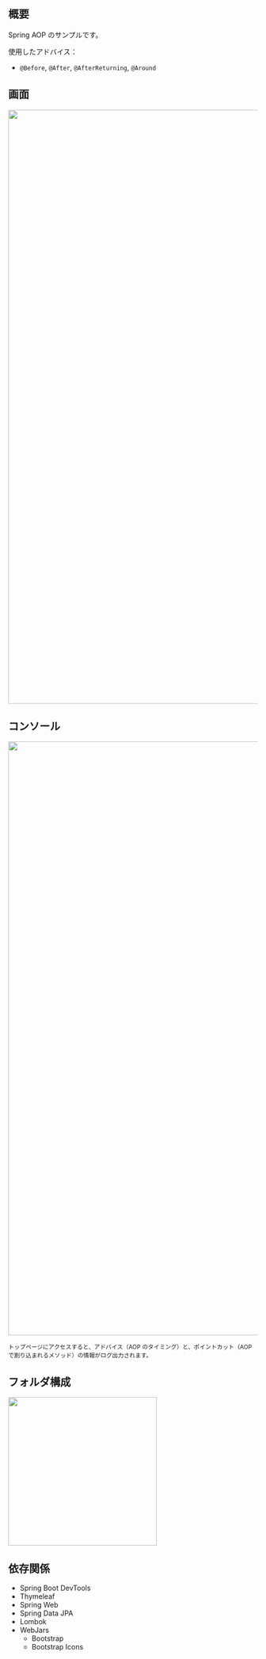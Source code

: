 ## 概要

Spring AOP のサンプルです。

使用したアドバイス：
* `@Before`, `@After`, `@AfterReturning`, `@Around`

## 画面

<img width="1200" src="https://user-images.githubusercontent.com/59589496/129371002-e054e0b7-c044-415e-b931-e858fb259138.png">  

## コンソール

<img width="1200" src="https://user-images.githubusercontent.com/59589496/129372282-80cf7ec2-af69-43d4-90d9-ab6eec132ea7.png">  

<small>トップページにアクセスすると、アドバイス（AOP のタイミング）と、ポイントカット（AOP で割り込まれるメソッド）の情報がログ出力されます。</small>

## フォルダ構成

<img width="300" src="https://user-images.githubusercontent.com/59589496/128973054-c838e43a-1d04-450a-aee9-8c146a032fd7.png">  

## 依存関係

* Spring Boot DevTools
* Thymeleaf
* Spring Web
* Spring Data JPA
* Lombok
* WebJars
  - Bootstrap
  - Bootstrap Icons
